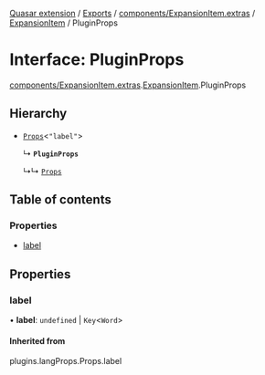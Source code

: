 [Quasar extension](../index.md) / [Exports](../modules.md) / [components/ExpansionItem.extras](../modules/components_ExpansionItem_extras.md) / [ExpansionItem](../modules/components_ExpansionItem_extras.ExpansionItem.md) / PluginProps

# Interface: PluginProps

[components/ExpansionItem.extras](../modules/components_ExpansionItem_extras.md).[ExpansionItem](../modules/components_ExpansionItem_extras.ExpansionItem.md).PluginProps

## Hierarchy

- [`Props`](../modules/components_api_lang_props.langProps.md#props)<``"label"``\>

  ↳ **`PluginProps`**

  ↳↳ [`Props`](components_ExpansionItem_extras.ExpansionItem.Props.md)

## Table of contents

### Properties

- [label](components_ExpansionItem_extras.ExpansionItem.PluginProps.md#label)

## Properties

### label

• **label**: `undefined` \| `Key`<`Word`\>

#### Inherited from

plugins.langProps.Props.label

